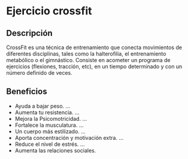 # Ejercicio crossfit

## Descripción

CrossFit es una técnica de entrenamiento que conecta movimientos de diferentes disciplinas, tales como la halterofilia, el entrenamiento metabólico o el gimnástico. Consiste en acometer un programa de ejercicios (flexiones, tracción, etc), en un tiempo determinado y con un número definido de veces.

## Beneficios

- Ayuda a bajar peso. ...
- Aumenta tu resistencia. ...
- Mejora la Psicomotricidad. ...
- Fortalece la musculatura. ...
- Un cuerpo más estilizado. ...
- Aporta concentración y motivación extra. ...
- Reduce el nivel de estrés. ...
- Aumenta las relaciones sociales.
